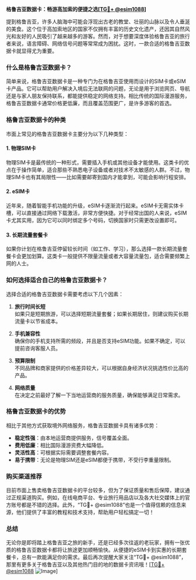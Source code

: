 **格鲁吉亚数据卡：畅游高加索的便捷之选[[TG💪+ @esim1088](https://t.me/s/esim1088)]**

提到格鲁吉亚，许多人脑海中可能会浮现出古老的教堂、壮丽的山脉以及令人垂涎的美食。这个位于高加索地区的国家不仅拥有丰富的历史文化遗产，还因其自然风光和友好的人民吸引了越来越多的游客。然而，对于想要深度体验格鲁吉亚的旅行者来说，语言障碍、网络信号问题等常常成为困扰。这时，一款合适的格鲁吉亚数据卡就显得尤为重要。

### **什么是格鲁吉亚数据卡？**

简单来说，格鲁吉亚数据卡是一种专门为在格鲁吉亚使用而设计的SIM卡或eSIM卡产品。它可以帮助用户解决入境后无法联网的问题，无论是用于浏览网页、导航还是与家人朋友保持联系，都能提供稳定的网络支持。相比传统的国际漫游服务，格鲁吉亚数据卡通常价格更低廉，而且覆盖范围更广，是许多游客的首选。

### **格鲁吉亚数据卡的种类**

市面上常见的格鲁吉亚数据卡主要分为以下几种类型：

#### **1. 物理SIM卡**
物理SIM卡是最传统的一种形式，需要插入手机或其他设备才能使用。这类卡的优点在于操作简单，适合那些不熟悉电子设备或者对技术不太敏感的人群。不过，物理SIM卡也有其局限性——比如需要邮寄到国内才能拿到，可能会影响行程安排。

#### **2. eSIM卡**
近年来，随着智能手机功能的升级，eSIM卡逐渐流行起来。eSIM卡无需实体卡槽，可以直接通过网络下载激活，非常方便快捷。对于经常出国的人来说，eSIM卡尤其实用，因为它可以同时绑定多个号码，切换国家时只需更改设置即可。

#### **3. 长期流量套餐卡**
如果你计划在格鲁吉亚停留较长时间（如工作、学习），那么选择一款长期流量套餐卡会更加划算。这类卡一般提供不限量流量或者大容量流量包，适合需要频繁上网的人士。

### **如何选择适合自己的格鲁吉亚数据卡？**

选择合适的格鲁吉亚数据卡需要考虑以下几个因素：

1. **旅行时间长短**  
   如果只是短期旅游，可以选择短期流量套餐；如果长期居住，则建议购买长期流量卡以节省成本。

2. **手机兼容性**  
   确保你的手机支持所需的频段，并且是否支持eSIM功能。如果不确定，可以提前咨询客服人员。

3. **预算限制**  
   不同品牌和商家提供的价格差异较大，可以根据自身经济状况挑选性价比高的产品。

4. **网络质量**  
   在决定之前最好了解一下当地运营商的服务质量，确保能够满足日常需求。

### **格鲁吉亚数据卡的优势**

相比于其他方式获取境外网络服务，格鲁吉亚数据卡具有诸多优势：

- **稳定性强**：由本地运营商提供服务，信号覆盖全面。
- **费用低廉**：相比国际漫游资费大幅降低。
- **灵活性高**：可根据实际需要调整套餐内容。
- **易于携带**：无论是物理SIM还是eSIM都便于携带，不受行李重量限制。

### **购买渠道推荐**

目前市面上售卖格鲁吉亚数据卡的平台较多，但为了保证质量和售后保障，建议通过正规渠道购买。例如，在线电商平台、专业旅行用品店以及各大社交媒体上的官方账号都是不错的选择。此外，“TG💪+ @esim1088”也是一个值得信赖的信息来源，他们提供了丰富的教程和技术支持，帮助用户轻松搞定一切！

### **总结**

无论你是即将踏上格鲁吉亚之旅的新手，还是已经多次往返的老玩家，拥有一张优质的格鲁吉亚数据卡都将让旅途更加顺畅愉快。从便捷的eSIM卡到实惠的长期套餐卡，总有一款能满足你的需求。最后再次提醒大家关注“TG💪+ @esim1088”，那里有更多关于格鲁吉亚以及其他热门目的地的数据卡资讯哦！[[TG💪+ @esim1088](https://t.me/s/esim1088) ![Image](https://i.postimg.cc/4NQfJmqS/Snipaste-2025-05-13-00-14-12.png)]